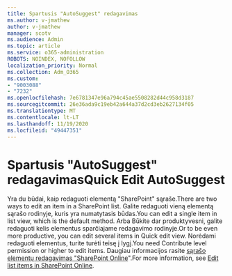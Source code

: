 ```yaml
---
title: Spartusis "AutoSuggest" redagavimas
ms.author: v-jmathew
author: v-jmathew
manager: scotv
ms.audience: Admin
ms.topic: article
ms.service: o365-administration
ROBOTS: NOINDEX, NOFOLLOW
localization_priority: Normal
ms.collection: Adm_O365
ms.custom:
- "9003088"
- "7232"
ms.openlocfilehash: 7e6781347e96a794c45ae5508282d44c958d3187
ms.sourcegitcommit: 26e36ada9c19eb42a644a37d2cd3eb2627134f05
ms.translationtype: MT
ms.contentlocale: lt-LT
ms.lasthandoff: 11/19/2020
ms.locfileid: "49447351"
---
```

# <a name="quick-edit-autosuggest"></a><span data-ttu-id="d3c51-102">Spartusis "AutoSuggest" redagavimas</span><span class="sxs-lookup"><span data-stu-id="d3c51-102">Quick Edit AutoSuggest</span></span>

<span data-ttu-id="d3c51-103">Yra du būdai, kaip redaguoti elementą "SharePoint" sąraše.</span><span class="sxs-lookup"><span data-stu-id="d3c51-103">There are two ways to edit an item in a SharePoint list.</span></span> <span data-ttu-id="d3c51-104">Galite redaguoti vieną elementą sąrašo rodinyje, kuris yra numatytasis būdas.</span><span class="sxs-lookup"><span data-stu-id="d3c51-104">You can edit a single item in list view, which is the default method.</span></span> <span data-ttu-id="d3c51-105">Arba Būkite dar produktyvesni, galite redaguoti kelis elementus sparčiajame redagavimo rodinyje.</span><span class="sxs-lookup"><span data-stu-id="d3c51-105">Or to be even more productive, you can edit several items in Quick edit view.</span></span> <span data-ttu-id="d3c51-106">Norėdami redaguoti elementus, turite turėti teisę į lygį.</span><span class="sxs-lookup"><span data-stu-id="d3c51-106">You need Contribute level permission or higher to edit items.</span></span> <span data-ttu-id="d3c51-107">Daugiau informacijos rasite [sąrašo elementų redagavimas "SharePoint Online](https://support.microsoft.com/office/dac1a1c3-a80b-4082-ba57-715cf613d0f7)".</span><span class="sxs-lookup"><span data-stu-id="d3c51-107">For more information, see [Edit list items in SharePoint Online](https://support.microsoft.com/office/dac1a1c3-a80b-4082-ba57-715cf613d0f7).</span></span>
